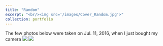 ```yaml
---
title: "Random"
excerpt: "<br/><img src='/images/Cover_Random.jpg'>"
collection: portfolio
---
```

The few photos below were taken on Jul. 11, 2016, when I just bought my camera
![](/images/IMG_3.jpg)
![](/images/IMG_4.jpg)
